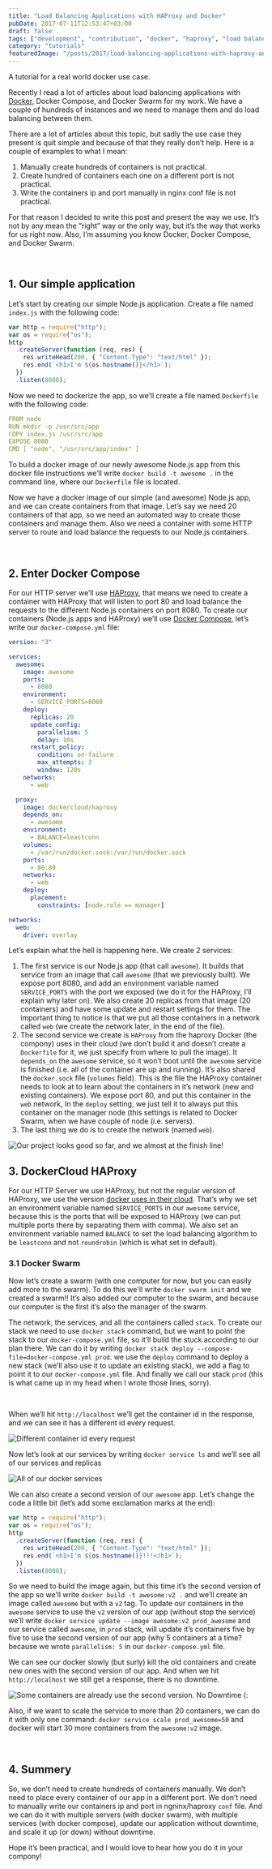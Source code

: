 ```yaml
---
title: "Load Balancing Applications with HAProxy and Docker"
pubDate: 2017-07-11T12:53:47+03:00
draft: false
tags: ["development", "contribution", "docker", "haproxy", "load balance", "cloud", "devops", "nginx"]
category: "tutorials"
featuredImage: "/posts/2017/load-balancing-applications-with-haproxy-and-docker/lets-start.webp"
---
```


A tutorial for a real world docker use case.

Recently I read a lot of articles about load balancing applications with [Docker](https://www.docker.com), Docker Compose, and Docker Swarm for my work. We have a couple of hundreds of instances and we need to manage them and do load balancing between them.

There are a lot of articles about this topic, but sadly the use case they present is quit simple and because of that they really don’t help. Here is a couple of examples to what I mean:

1. Manually create hundreds of containers is not practical.
2. Create hundred of containers each one on a different port is not practical.
3. Write the containers ip and port manually in nginx conf file is not practical.

For that reason I decided to write this post and present the way we use. It’s not by any mean the “right” way or the only way, but it’s the way that works for us right now. Also, I’m assuming you know Docker, Docker Compose, and Docker Swarm.

&nbsp;

## 1. Our simple application

Let’s start by creating our simple Node.js application. Create a file named `index.js` with the following code:

```javascript showLineNumbers title="index.js"
var http = require("http");
var os = require("os");
http
  .createServer(function (req, res) {
    res.writeHead(200, { "Content-Type": "text/html" });
    res.end(`<h1>I'm ${os.hostname()}</h1>`);
  })
  .listen(8080);
```

Now we need to dockerize the app, so we’ll create a file named `Dockerfile` with the following code:

```yaml showLineNumbers title="Dockerfile"
FROM node
RUN mkdir -p /usr/src/app
COPY index.js /usr/src/app
EXPOSE 8080
CMD [ "node", "/usr/src/app/index" ]
```

To build a docker image of our newly awesome Node.js app from this docker file instructions we’ll write `docker build -t awesome .` in the command line, where our `Dockerfile` file is located.

Now we have a docker image of our simple (and awesome) Node.js app, and we can create containers from that image. Let’s say we need 20 containers of that app, so we need an automated way to create those containers and manage them. Also we need a container with some HTTP server to route and load balance the requests to our Node.js containers.

&nbsp;

## 2. Enter Docker Compose

For our HTTP server we’ll use [HAProxy](http://www.haproxy.org), that means we need to create a container with HAProxy that will listen to port 80 and load balance the requests to the different Node.js containers on port 8080. To create our containers (Node.js apps and HAProxy) we’ll use [Docker Compose](https://docs.docker.com/compose), let’s write our `docker-compose.yml` file:

```yaml showLineNumbers title="docker-compose.yml"
version: "3"

services:
  awesome:
    image: awesome
    ports:
      - 8080
    environment:
      - SERVICE_PORTS=8080
    deploy:
      replicas: 20
      update_config:
        parallelism: 5
        delay: 10s
      restart_policy:
        condition: on-failure
        max_attempts: 3
        window: 120s
    networks:
      - web

  proxy:
    image: dockercloud/haproxy
    depends_on:
      - awesome
    environment:
      - BALANCE=leastconn
    volumes:
      - /var/run/docker.sock:/var/run/docker.sock
    ports:
      - 80:80
    networks:
      - web
    deploy:
      placement:
        constraints: [node.role == manager]

networks:
  web:
    driver: overlay
```

Let’s explain what the hell is happening here. We create 2 services:

1. The first service is our Node.js app (that call `awesome`). It builds that service from an image that call `awesome` (that we previously built). We expose port 8080, and add an environment variable named `SERVICE_PORTS` with the port we exposed (we do it for the HAProxy, I’ll explain why later on). We also create 20 replicas from that image (20 containers) and have some update and restart settings for them. The important thing to notice is that we put all those containers in a network called `web` (we create the network later, in the end of the file).
2. The second service we create is `HAProxy` from the haproxy Docker (the compony) uses in their cloud (we don’t build it and doesn’t create a `Dockerfile` for it, we just specify from where to pull the image). It `depends_on` the `awesome` service, so it won’t boot until the `awesome` service is finished (i.e. all of the container are up and running). It’s also shared the `docker.sock` file (`volumes` field). This is the file the HAProxy container needs to look at to learn about the containers in it’s network (new and existing containers). We expose port 80, and put this container in the `web` network, In the `deploy` setting, we just tell it to always put this container on the manager node (this settings is related to Docker Swarm, when we have couple of node (i.e. servers).
3. The last thing we do is to create the network (named `web`).

![Our project looks good so far, and we almost at the finish line!](/posts/2017/load-balancing-applications-with-haproxy-and-docker/our-project-looks-good-so-far.webp "Our project looks good so far, and we almost at the finish line!")

## 3. DockerCloud HAProxy

For our HTTP Server we use HAProxy, but not the regular version of HAProxy, we use the version [docker uses in their cloud](https://github.com/docker/dockercloud-haproxy). That’s why we set an environment variable named `SERVICE_PORTS` in our `awesome` service, because this is the ports that will be exposed to HAProxy (we can put multiple ports there by separating them with comma). We also set an environment variable named `BALANCE` to set the load balancing algorithm to be `leastconn` and not `roundrobin` (which is what set in default).

### 3.1 Docker Swarm

Now let’s create a swarm (with one computer for now, but you can easily add more to the swarm). To do this we'll write `docker swarm init` and we created a swarm!! It’s also added our computer to the swarm, and because our computer is the first it’s also the manager of the swarm.

The network, the services, and all the containers called `stack`. To create our stack we need to use `docker stack` command, but we want to point the stack to our `docker-compose.yml` file, so it’ll build the stuck according to our plan there. We can do it by writing `docker stack deploy --compose-file=docker-compose.yml prod`. we use the `deploy` command to deploy a new stack (we’ll also use it to update an existing stack), we add a flag to point it to our `docker-compose.yml` file. And finally we call our stack `prod` (this is what came up in my head when I wrote those lines, sorry).

&nbsp;

When we’ll hit `http://localhost` we’ll get the container id in the response, and we can see it has a different id every request.

![Different container id every request](/posts/2017/load-balancing-applications-with-haproxy-and-docker/different-container-id-evert-request.webp "Different container id evert request")

Now let’s look at our services by writing `docker service ls` and we’ll see all of our services and replicas

![All of our docker services](/posts/2017/load-balancing-applications-with-haproxy-and-docker/all-of-our-docker-services.webp "All of our docker services")

We can also create a second version of our `awesome` app. Let’s change the code a little bit (let’s add some exclamation marks at the end):

```javascript showLineNumbers title="index.js"
var http = require("http");
var os = require("os");
http
  .createServer(function (req, res) {
    res.writeHead(200, { "Content-Type": "text/html" });
    res.end(`<h1>I'm ${os.hostname()}!!!</h1>`);
  })
  .listen(8080);
```

So we need to build the image again, but this time it’s the second version of the app so we’ll write `docker build -t awesome:v2 .` and we’ll create an image called `awesome` but with a `v2` tag. To update our containers in the `awesome` service to use the `v2` version of our app (without stop the service) we’ll write `docker service update --image awesome:v2 prod_awesome` and our service called `awesome`, in `prod` stack, will update it’s containers five by five to use the second version of our app (why 5 containers at a time? because we wrote `parallelism: 5` in our `docker-compose.yml` file.

We can see our docker slowly (but surly) kill the old containers and create new ones with the second version of our app. And when we hit `http://localhost` we still get a response, there is no downtime.

![Some containers are already use the second version. No Downtime (:](/posts/2017/load-balancing-applications-with-haproxy-and-docker/some-containers-are-already-use-the-second-version.webp "Some containers are already use the second version. No Downtime (:")

Also, if we want to scale the service to more than 20 containers, we can do it with only one command: `docker service scale prod_awesome=50` and docker will start 30 more containers from the `awesome:v2` image.

&nbsp;

## 4. Summery

So, we don’t need to create hundreds of containers manually. We don’t need to place every container of our app in a different port. We don’t need to manually write our containers ip and port in ngninx/haproxy `conf` file. And we can do it with multiple servers (with docker swarm), with multiple services (with docker compose), update our application without downtime, and scale it up (or down) without downtime.

Hope it’s been practical, and I would love to hear how you do it in your compony!

